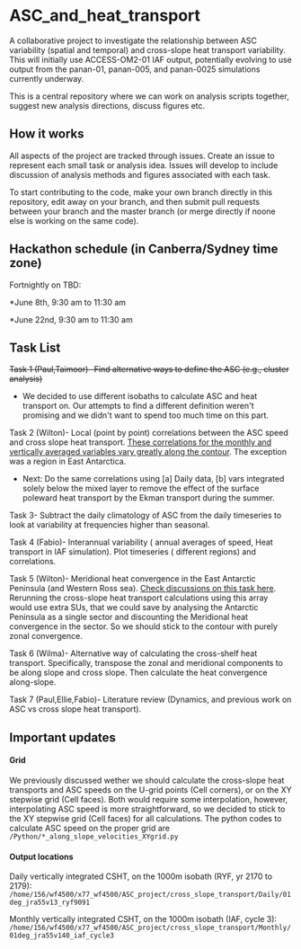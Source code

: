 # ASC_and_heat_transport

A collaborative project to investigate the relationship between ASC variability (spatial and temporal) and cross-slope heat transport variability. This will initially use ACCESS-OM2-01 IAF output, potentially evolving to use output from the panan-01, panan-005, and panan-0025 simulations currently underway.

This is a central repository where we can work on analysis scripts together, suggest new analysis directions, discuss figures etc.

## How it works
All aspects of the project are tracked through issues. Create an issue to represent each small task or analysis idea. Issues will develop to include discussion of analysis methods and figures associated with each task.

To start contributing to the code, make your own branch directly in this repository, edit away on your branch, and then submit pull requests between your branch and the master branch (or merge directly if noone else is working on the same code).

## Hackathon schedule (in Canberra/Sydney time zone)

Fortnightly on TBD:

*June 8th, 9:30 am to 11:30 am

*June 22nd,  9:30 am to 11:30 am


## Task List

<del>Task 1 (Paul,Taimoor)- Find alternative ways to define the ASC (e.g., cluster analysis)
- We decided to use different isobaths to calculate ASC and heat transport on. Our attempts to find a different definition weren't promising and we didn't want to spend too much time on this part.

Task 2 (Wilton)- Local (point by point) correlations between the ASC speed and cross slope heat transport. [These correlations for the monthly and vertically averaged variables vary greatly along the contour](https://github.com/willaguiar/ASC_and_heat_transport/issues/1). The exception was a region in East Antarctica. 
- Next: Do the same correlations using [a] Daily data, [b] vars integrated solely below the mixed layer to remove the effect of the surface poleward heat transport by the Ekman transport during the summer.

Task 3-  Subtract the daily climatology of ASC from the daily timeseries to look at variability at frequencies higher than seasonal.

Task 4 (Fabio)- Interannual variability ( annual averages of speed, Heat transport in IAF simulation). Plot timeseries ( different regions) and correlations.

Task 5 (Wilton)-  Meridional heat convergence in the East Antarctic Peninsula (and Western Ross sea). [Check discussions on this task here](https://github.com/willaguiar/ASC_and_heat_transport/issues/10). Rerunning the cross-slope heat transport calculations using this array would use extra SUs, that we could save by analysing  the Antarctic Peninsula as a single sector and discounting the Meridional heat convergence in the sector. So we should stick to the contour with purely zonal convergence.


Task 6 (Wilma)- Alternative way of calculating the cross-shelf heat transport. Specifically, transpose the zonal and meridional components to be along slope and cross slope. Then calculate the heat convergence along-slope.

Task 7 (Paul,Ellie,Fabio)- Literature review (Dynamics, and previous work on ASC vs cross slope heat transport).



## Important updates
#### Grid
We previously discussed wether we should calculate the cross-slope heat transports and ASC speeds on the U-grid points (Cell corners), or on the XY stepwise grid (Cell faces). Both would require some interpolation, however, interpolating ASC speed is more straightforward, so we decided to stick to the XY stepwise grid (Cell faces) for all calculations. The python codes to calculate ASC speed on the proper grid are `/Python/*_along_slope_velocities_XYgrid.py`

#### Output locations
Daily vertically integrated CSHT, on the 1000m isobath (RYF, yr 2170 to 2179): `/home/156/wf4500/x77_wf4500/ASC_project/cross_slope_transport/Daily/01deg_jra55v13_ryf9091`

Monthly vertically integrated CSHT, on the 1000m isobath (IAF, cycle 3): `/home/156/wf4500/x77_wf4500/ASC_project/cross_slope_transport/Monthly/01deg_jra55v140_iaf_cycle3`


